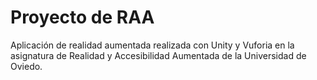 # Proyecto de RAA
Aplicación de realidad aumentada realizada con Unity y Vuforia en la asignatura de 
Realidad y Accesibilidad Aumentada de la Universidad de Oviedo.
